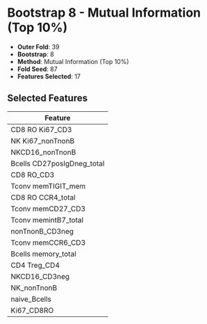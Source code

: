 # Bootstrap 8 - Mutual Information (Top 10%)

- **Outer Fold**: 39
- **Bootstrap**: 8
- **Method**: Mutual Information (Top 10%)
- **Fold Seed**: 87
- **Features Selected**: 17

## Selected Features

| Feature |
|---------|
| CD8  RO Ki67_CD3 |
| NK Ki67_nonTnonB |
| NKCD16_nonTnonB |
| Bcells CD27posIgDneg_total |
| CD8 RO_CD3 |
| Tconv memTIGIT_mem |
| CD8 RO CCR4_total |
| Tconv memCD27_CD3 |
| Tconv memintB7_total |
| nonTnonB_CD3neg |
| Tconv memCCR6_CD3 |
| Bcells memory_total |
| CD4 Treg_CD4 |
| NKCD16_CD3neg |
| NK_nonTnonB |
| naive_Bcells |
| Ki67_CD8RO |
